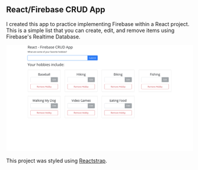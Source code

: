 ## React/Firebase CRUD App

I created this app to practice implementing Firebase within a React project. This is a simple list that you can create, edit, and remove items using Firebase's Realtime Database.

![Image of App](app.png)

This project was styled using [Reactstrap](https://reactstrap.github.io/).
